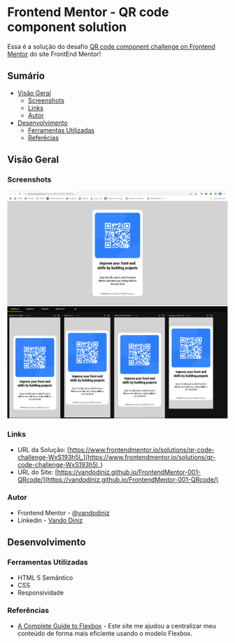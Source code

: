 # Frontend Mentor - QR code component solution

Essa é a solução do desafio [QR code component challenge on Frontend Mentor](https://www.frontendmentor.io/challenges/qr-code-component-iux_sIO_H) do site FrontEnd Mentor! 

## Sumário

- [Visão Geral](#visão-geral)
  - [Screenshots](#screenshots)
  - [Links](#links)
  - [Autor](#autor)
- [Desenvolvimento](#desenvolvimento)
  - [Ferramentas Utilizadas](#ferramentas-utilizadas)
  - [Referêcias](#referências)

## Visão Geral

### Screenshots

![](images/screenshot.png)
![](images/screenshot2.png)

### Links

- URL da Solução: [https://www.frontendmentor.io/solutions/qr-code-challenge-WxS193h5l_](https://www.frontendmentor.io/solutions/qr-code-challenge-WxS193h5l_)
- URL do Site: [https://vandodiniz.github.io/FrontendMentor-001-QRcode/](https://vandodiniz.github.io/FrontendMentor-001-QRcode/)

### Autor

- Frontend Mentor - [@vandodiniz](https://www.frontendmentor.io/profile/vandodiniz)
- Linkedin - [Vando Diniz](https://www.linkedin.com/in/vando-diniz-79b431234/)

## Desenvolvimento

### Ferramentas Utilizadas

- HTML 5 Semântico
- CSS
- Responsividade

### Referências

- [A Complete Guide to Flexbox](https://css-tricks.com/snippets/css/a-guide-to-flexbox/) - Este site me ajudou a centralizar meu conteúdo de forma mais eficiente usando o modelo Flexbox.
